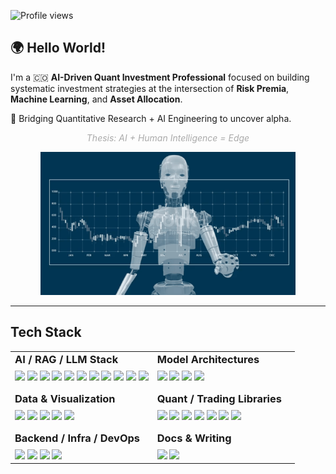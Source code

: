 <!-- Profile Views Counter -->
<p align="left">
  <img src="https://komarev.com/ghpvc/?username=FranQuant&label=Profile%20views&color=0e75b6&style=flat" alt="Profile views"/>
</p>

## 🌍 Hello World!
I'm a 🇨🇴 **AI-Driven Quant Investment Professional** focused on building systematic investment strategies at the intersection of **Risk Premia**, **Machine Learning**, and **Asset Allocation**.

🧠 Bridging Quantitative Research + AI Engineering to uncover alpha.  


<p align="center"><i style="color:#aaa;"> Thesis: AI + Human Intelligence = Edge</i></p>


<!-- Animated Header -->
<p align="center">
  <img src="https://github.com/FranQuant/franquant/blob/main/compressed_trading_banner.gif?raw=true" alt="AI Quant Banner" width="81%" />
</p>

---

## Tech Stack

<table>
<tr>
<td valign="top" width="50%">

<h3 style="margin-top: 0; margin-bottom: 8px;">AI / RAG / LLM Stack</h3>

<img src="https://img.shields.io/badge/TensorFlow-FF6F00?style=flat-square&logo=tensorflow&logoColor=white" height="20"/>
<img src="https://img.shields.io/badge/PyTorch-EE4C2C?style=flat-square&logo=pytorch&logoColor=white" height="20"/>
<img src="https://img.shields.io/badge/scikit--learn-F7931E?style=flat-square&logo=scikit-learn&logoColor=white" height="20"/>
<img src="https://img.shields.io/badge/SciPy-8CAAE6?style=flat-square&logo=scipy&logoColor=white" height="20"/>
<img src="https://img.shields.io/badge/NLTK-1A1A1A?style=flat-square" height="20"/>
<img src="https://img.shields.io/badge/HuggingFace-FFD21F?style=flat-square&logo=huggingface&logoColor=black" height="20"/>
<img src="https://img.shields.io/badge/OpenAI-412991?style=flat-square&logo=openai&logoColor=white" height="20"/>
<img src="https://img.shields.io/badge/LangChain-000000?style=flat-square" height="20"/>
<img src="https://img.shields.io/badge/OpenBB-2E8B57?style=flat-square" height="20"/>
<img src="https://img.shields.io/badge/DeepSeek-4A90E2?style=flat-square" height="20"/>
<img src="https://img.shields.io/badge/Ollama-343541?style=flat-square" height="20"/>

<h3 style="margin-top: 16px; margin-bottom: 8px;">Data & Visualization</h3>

<img src="https://img.shields.io/badge/Numpy-013243?style=flat-square&logo=numpy&logoColor=white" height="20"/>
<img src="https://img.shields.io/badge/Pandas-150458?style=flat-square&logo=pandas&logoColor=white" height="20"/>
<img src="https://img.shields.io/badge/Matplotlib-11557C?style=flat-square" height="20"/>
<img src="https://img.shields.io/badge/Seaborn-4B8BBE?style=flat-square" height="20"/>
<img src="https://img.shields.io/badge/Plotly-3F4F75?style=flat-square" height="20"/>

<h3 style="margin-top: 16px; margin-bottom: 8px;">Backend / Infra / DevOps</h3>

<img src="https://img.shields.io/badge/Streamlit-FF4B4B?style=flat-square&logo=streamlit&logoColor=white" height="20"/>
<img src="https://img.shields.io/badge/Docker-2496ED?style=flat-square&logo=docker&logoColor=white" height="20"/>
<img src="https://img.shields.io/badge/GitHub%20Pages-121013?style=flat-square&logo=github&logoColor=white" height="20"/>
<img src="https://img.shields.io/badge/DigitalOcean-0080FF?style=flat-square&logo=digitalocean&logoColor=white" height="20"/>

</td>
<td valign="top" width="50%">

<h3 style="margin-top: 0; margin-bottom: 8px;">Model Architectures</h3>

<img src="https://img.shields.io/badge/LSTM-6A1B9A?style=flat-square" height="20"/>
<img src="https://img.shields.io/badge/GRU-8E24AA?style=flat-square" height="20"/>
<img src="https://img.shields.io/badge/CNN-E91E63?style=flat-square" height="20"/>
<img src="https://img.shields.io/badge/Transformer-26C6DA?style=flat-square" height="20"/>

<h3 style="margin-top: 16px; margin-bottom: 8px;">Quant / Trading Libraries</h3>

<img src="https://img.shields.io/badge/Vectorbt-000000?style=flat-square" height="20"/>
<img src="https://img.shields.io/badge/Pandas--TA-872657?style=flat-square" height="20"/>
<img src="https://img.shields.io/badge/MPLFinance-004d40?style=flat-square" height="20"/>
<img src="https://img.shields.io/badge/Quantstats-1c1c1c?style=flat-square" height="20"/>
<img src="https://img.shields.io/badge/EODHD-1A73E8?style=flat-square" height="20"/>
<img src="https://img.shields.io/badge/Alpaca-00C2CB?style=flat-square" height="20"/>
<img src="https://img.shields.io/badge/Oanda-0052CC?style=flat-square" height="20"/>

<h3 style="margin-top: 16px; margin-bottom: 8px;">Docs & Writing</h3>

<img src="https://img.shields.io/badge/Markdown-000000?style=flat-square&logo=markdown&logoColor=white" height="20"/>
<img src="https://img.shields.io/badge/LaTeX-008080?style=flat-square&logo=latex&logoColor=white" height="20"/>

</td>
</tr>
</table>
